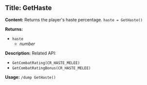## Title: GetHaste

**Content:**
Returns the player's haste percentage.
`haste = GetHaste()`

**Returns:**
- `haste`
  - *number*

**Description:**
Related API:
- `GetCombatRating(CR_HASTE_MELEE)`
- `GetCombatRatingBonus(CR_HASTE_MELEE)`

**Usage:**
`/dump GetHaste()`